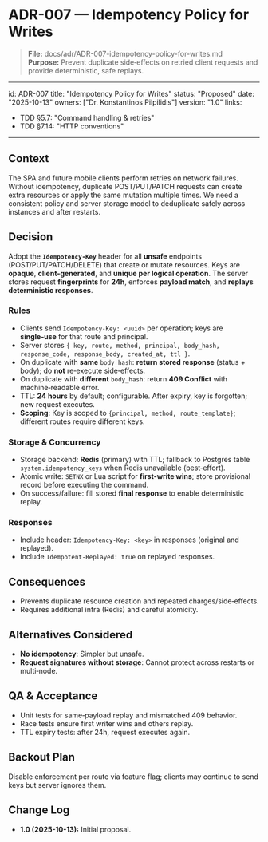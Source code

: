 # ADR-007 — Idempotency Policy for Writes

> **File:** docs/adr/ADR-007-idempotency-policy-for-writes.md  
> **Purpose:** Prevent duplicate side‑effects on retried client requests and provide deterministic, safe replays.

---

id: ADR-007
title: "Idempotency Policy for Writes"
status: "Proposed"
date: "2025-10-13"
owners: ["Dr. Konstantinos Pilpilidis"]
version: "1.0"
links:

- TDD §5.7: "Command handling & retries"
- TDD §7.14: "HTTP conventions"

---

## Context

The SPA and future mobile clients perform retries on network failures. Without idempotency, duplicate POST/PUT/PATCH requests can create extra resources or apply the same mutation multiple times. We need a consistent policy and server storage model to deduplicate safely across instances and after restarts.

## Decision

Adopt the **`Idempotency-Key`** header for all **unsafe** endpoints (POST/PUT/PATCH/DELETE) that create or mutate resources. Keys are **opaque**, **client‑generated**, and **unique per logical operation**. The server stores request **fingerprints** for **24h**, enforces **payload match**, and **replays deterministic responses**.

### Rules

- Clients send `Idempotency-Key: <uuid>` per operation; keys are **single‑use** for that route and principal.
- Server stores `{ key, route, method, principal, body_hash, response_code, response_body, created_at, ttl }`.
- On duplicate with **same** `body_hash`: **return stored response** (status + body); do **not** re‑execute side‑effects.
- On duplicate with **different** `body_hash`: return **409 Conflict** with machine‑readable error.
- TTL: **24 hours** by default; configurable. After expiry, key is forgotten; new request executes.
- **Scoping**: Key is scoped to `{principal, method, route_template}`; different routes require different keys.

### Storage & Concurrency

- Storage backend: **Redis** (primary) with TTL; fallback to Postgres table `system.idempotency_keys` when Redis unavailable (best‑effort).
- Atomic write: `SETNX` or Lua script for **first‑write wins**; store provisional record before executing the command.
- On success/failure: fill stored **final response** to enable deterministic replay.

### Responses

- Include header: `Idempotency-Key: <key>` in responses (original and replayed).
- Include `Idempotent-Replayed: true` on replayed responses.

## Consequences

- Prevents duplicate resource creation and repeated charges/side‑effects.
- Requires additional infra (Redis) and careful atomicity.

## Alternatives Considered

- **No idempotency**: Simpler but unsafe.
- **Request signatures without storage**: Cannot protect across restarts or multi‑node.

## QA & Acceptance

- Unit tests for same‑payload replay and mismatched 409 behavior.
- Race tests ensure first writer wins and others replay.
- TTL expiry tests: after 24h, request executes again.

## Backout Plan

Disable enforcement per route via feature flag; clients may continue to send keys but server ignores them.

## Change Log

- **1.0 (2025-10-13):** Initial proposal.
